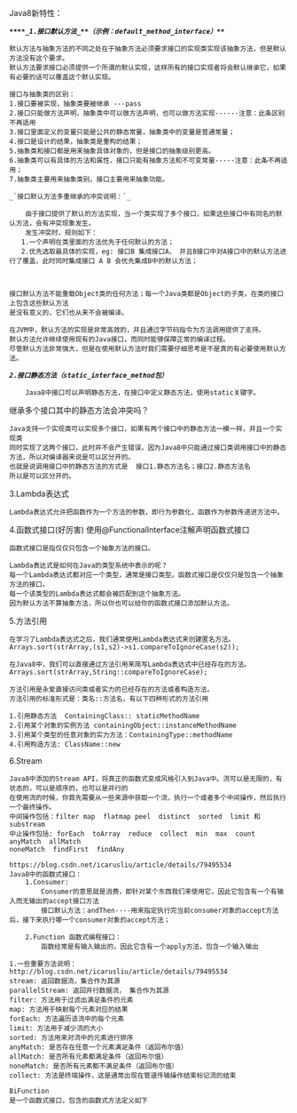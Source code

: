 Java8新特性：

**_`****_1.接口默认方法_**（示例：default_method_interface）**`_**
    
    默认方法与抽象方法的不同之处在于抽象方法必须要求接口的实现类实现该抽象方法，但是默认方法没有这个要求。
    默认方法要求接口必须提供一个所谓的默认实现，这样所有的接口实现者将会默认继承它，如果有必要的话可以覆盖这个默认实现。

    接口与抽象类的区别：
    1.接口要被实现，抽象类要被继承 ---pass
    2.接口只能做方法声明，抽象类中可以做方法声明，也可以做方法实现------注意：此条区别不再适用
    3.接口里面定义的变量只能是公共的静态常量，抽象类中的变量是普通常量；
    4.接口是设计的结果，抽象类是重构的结果；
    5.抽象类和接口都是用来抽象具体对象的，但是接口的抽象级别更高。
    6.抽象类可以有具体的方法和属性，接口只能有抽象方法和不可变常量-----注意：此条不再适用；
    7.抽象类主要用来抽象类别，接口主要用来抽象功能。

    _`接口默认方法多重继承的冲突说明：`_
        
        由于接口提供了默认的方法实现，当一个类实现了多个接口，如果这些接口中有同名的默认方法，会有冲突现象发生。
        发生冲突时，规则如下：
       1.一个声明在类里面的方法优先于任何默认的方法；
       2.优先选取最具体的实现，eg: 接口B 集成接口A， 并且B接口中对A接口中的默认方法进行了覆盖，此时同时集成接口 A B 会优先集成B中的默认方法；


  
    接口默认方法不能重载Object类的任何方法；每一个Java类都是Object的子类，在类的接口上包含这些默认方法
    是没有意义的，它们也从来不会被编译。
  
    在JVM中，默认方法的实现是非常高效的，并且通过字节码指令为方法调用提供了支持。
    默认方法允许继续使用现有的Java接口，而同时能够保障正常的编译过程。
    尽管默认方法非常强大，但是在使用默认方法时我们需要仔细思考是不是真的有必要使用默认方法。
  
  
**_`2.接口静态方法（static_interface_method包）`_**
        
        Java8中接口可以声明静态方法，在接口中定义静态方法，使用static关键字。
        
  继承多个接口其中的静态方法会冲突吗？
    
    Java支持一个实现类可以实现多个接口，如果有两个接口中的静态方法一模一样，并且一个实现类
    同时实现了这两个接口，此时并不会产生错误，因为Java8中只能通过接口类调用接口中的静态
    方法，所以对编译器来说是可以区分开的。
    也就是说调用接口中的静态方法的方式是  接口1.静态方法名；接口2.静态方法名
    所以是可以区分开的。


3.Lambda表达式
    
    Lambda表达式允许把函数作为一个方法的参数，即行为参数化，函数作为参数传递进方法中。
    
4.函数式接口(好厉害)  使用@FunctionalInterface注解声明函数式接口
    
    函数式接口是指仅仅只包含一个抽象方法的接口。
    
    Lambda表达式是如何在Java的类型系统中表示的呢？
    每一个Lambda表达式都对应一个类型，通常是接口类型。函数式接口是仅仅只是包含一个抽象方法的接口。
    每一个该类型的Lambda表达式都会被匹配到这个抽象方法。
    因为默认方法不算抽象方法，所以你也可以给你的函数式接口添加默认方法。


5.方法引用

    在学习了Lambda表达式之后，我们通常使用Lambda表达式来创建匿名方法。
    Arrays.sort(strArray,(s1,s2)->s1.compareToIgnoreCase(s2));
    
    在Java8中，我们可以直接通过方法引用来简写Lambda表达式中已经存在的方法。
    Arrays.sort(strArray,String::compareToIgnoreCase);
    
    方法引用是永爱直接访问类或者实力的已经存在的方法或者构造方法。
    方法引用的标准形式是：类名::方法名，有以下四种形式的方法引用
    
    1.引用静态方法  ContainingClass:: staticMethodName
    2.引用某个对象的实例方法 containingObject::instanceMethodName
    3.引用某个类型的任意对象的实力方法：ContainingType::methodName
    4.引用构造方法: ClassName::new    
  
6.Stream

    Java8中添加的Stream API，将真正的函数式变成风格引入到Java中。流可以是无限的，有状态的，可以是顺序的，也可以是并行的
    在使用流的时候，你首先需要从一些来源中获取一个流，执行一个或者多个中间操作，然后执行一个最终操作。
    中间操作包括：filter map  flatmap peel  distinct  sorted  limit 和substream
    中止操作包括: forEach  toArray  reduce  collect  min  max  count  anyMatch  allMatch
    noneMatch  findFirst  findAny

    https://blog.csdn.net/icarusliu/article/details/79495534
    Java8中的函数式接口：
        1.Consumer:
            Consumer的意思就是消费，即针对某个东西我们来使用它，因此它包含有一个有输入而无输出的accept接口方法
            接口默认方法：andThen----用来指定执行完当前consumer对象的accept方法后，接下来执行哪一个consumer对象的accept方法；

        2.Function 函数式编程接口：
            函数经常是有输入输出的，因此它含有一个apply方法，包含一个输入输出

    1.一些重要方法说明：
    http://blog.csdn.net/icarusliu/article/details/79495534
    stream: 返回数据流，集合作为其源
    parallelStream: 返回并行数据流， 集合作为其源
    filter: 方法用于过滤出满足条件的元素
    map: 方法用于映射每个元素对应的结果
    forEach: 方法遍历该流中的每个元素
    limit: 方法用于减少流的大小
    sorted: 方法用来对流中的元素进行排序
    anyMatch: 是否存在任意一个元素满足条件（返回布尔值）
    allMatch: 是否所有元素都满足条件（返回布尔值）
    noneMatch: 是否所有元素都不满足条件（返回布尔值）
    collect: 方法是终端操作，这是通常出现在管道传输操作结束标记流的结束

    BiFunction
    是一个函数式接口，包含的函数式方法定义如下

















